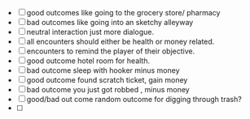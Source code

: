 - [ ] good outcomes like going to the grocery store/ pharmacy
- [ ] bad outcomes like going into an sketchy alleyway 
- [ ] neutral interaction just more dialogue. 
- [ ] all encounters should either be health or money related.
- [ ] encounters to remind the player of their objective.
- [ ] good outcome hotel room for health.
- [ ] bad outcome sleep with hooker minus money
- [ ] good outcome found scratch ticket, gain money
- [ ] bad outcome you just got robbed , minus money
- [ ] good/bad out come random outcome for digging through trash?
- [ ] 